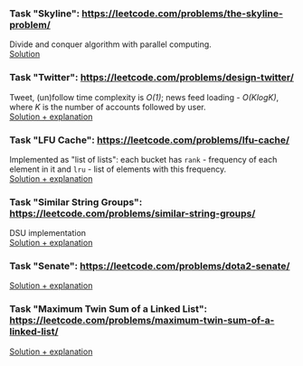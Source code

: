 ### Task "Skyline": https://leetcode.com/problems/the-skyline-problem/

Divide and conquer algorithm with parallel computing.  
<a href="https://leetcode.com/problems/the-skyline-problem/discuss/1823283/The-Fastest-Go-Solution-(12-ms-100-7.1-MB-75)">
Solution</a>

### Task "Twitter": https://leetcode.com/problems/design-twitter/

Tweet, (un)follow time complexity is *O(1)*; news feed loading - *O(KlogK)*, where *K* is the number of accounts
followed by user.  
<a href="https://leetcode.com/problems/design-twitter/discuss/1826375/Real-Life-Go-Solution-(100-beats)">
Solution + explanation</a>

### Task "LFU Cache": https://leetcode.com/problems/lfu-cache/

Implemented as "list of lists": each bucket has `rank` - frequency of each element in it and `lru` - list of elements
with this frequency.  
<a href="https://leetcode.com/problems/lfu-cache/discuss/1840101/Go-%22list-of-lists%22-solution-(488-ms-~-96-beats)-with-explanation">
Solution + explanation</a>

### Task "Similar String Groups": https://leetcode.com/problems/similar-string-groups/

DSU implementation  
<a href="https://leetcode.com/problems/similar-string-groups/solutions/3463782/fast-simple-solution-with-union-find-golang-3-ms/">
Solution + explanation</a>

### Task "Senate": https://leetcode.com/problems/dota2-senate/
<a href="https://leetcode.com/problems/dota2-senate/solutions/3484371/simple-greedy-queue-based-algorithm-detailed-explanation-go-100-beats/">Solution + explanation</a>

### Task "Maximum Twin Sum of a Linked List": https://leetcode.com/problems/maximum-twin-sum-of-a-linked-list/
<a href="https://leetcode.com/problems/maximum-twin-sum-of-a-linked-list/solutions/3533865/go-javascript-two-approaches-recursion-stack/">Solution + explanation</a>

